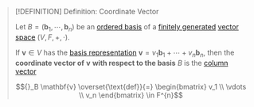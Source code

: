 >[!DEFINITION] Definition: Coordinate Vector
>
>Let $B = (\mathbf{b}_1, \cdots, \mathbf{b}_n)$ be an [ordered basis](Ordered%20Basis.md) of a [finitely generated](../Spanning%20Set%20(Generator).md) [vector space](../Vector%20Space.md) $(V,F,+,\cdot)$.
>
>If $\mathbf{v} \in V$ has the [basis representation](Basis.md) $\mathbf{v} = v_1\mathbf{b}_1 + \cdots + v_n \mathbf{b}_n$, then the **coordinate vector of** $\mathbf{v}$ **with respect to the basis** $B$ is the [column vector](../../Matrices/Row%20&%20Column%20Vectors/Column%20Vector.md)
>
>$${}_B \mathbf{v} \overset{\text{def}}{=} \begin{bmatrix} v_1 \\ \vdots \\ v_n \end{bmatrix} \in F^{n}$$
>